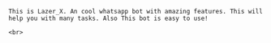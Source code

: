 <p align="center">

    This is Lazer_X. An cool whatsapp bot with amazing features. This will help you with many tasks. Also This bot is easy to use!

    <br>
